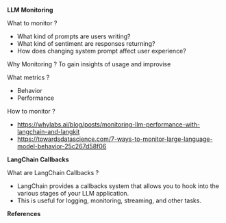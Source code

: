 **LLM Monitoring**

What to monitor ?
- What kind of prompts are users writing? 
- What kind of sentiment are responses returning? 
- How does changing system prompt affect user experience?

Why Monitoring ?
To gain insights of usage and improvise

What metrics ?
- Behavior
- Performance 

How to monitor ?
- https://whylabs.ai/blog/posts/monitoring-llm-performance-with-langchain-and-langkit
- https://towardsdatascience.com/7-ways-to-monitor-large-language-model-behavior-25c267d58f06

**LangChain Callbacks**

What are LangChain Callbacks ?
- LangChain provides a callbacks system that allows you to hook into the various stages of your LLM application. 
- This is useful for logging, monitoring, streaming, and other tasks.

**References**
